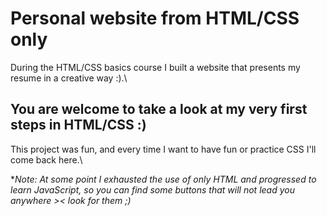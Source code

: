 # Personal website from HTML/CSS only

During the HTML/CSS basics course I built a website that presents my resume in a creative way :).\

## You are welcome to take a look at my very first steps in HTML/CSS :)

This project was fun, and every time I want to have fun or practice CSS I'll come back here.\

**Note: At some point I exhausted the use of only HTML and progressed to learn JavaScript,
so you can find some buttons that will not lead you anywhere >< look for them ;)*
